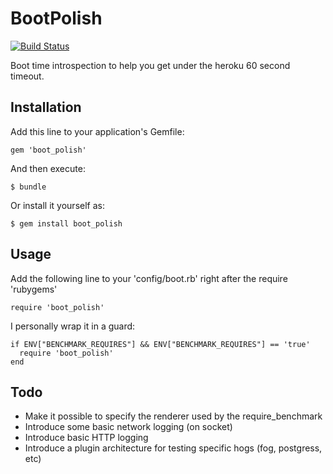 # BootPolish

[![Build Status](https://travis-ci.org/zephyr-dev/boot_polish.png)](https://travis-ci.org/zephyr-dev/boot_polish)

Boot time introspection to help you get under the heroku 60 second timeout.

## Installation

Add this line to your application's Gemfile:

    gem 'boot_polish'

And then execute:

    $ bundle

Or install it yourself as:

    $ gem install boot_polish

## Usage

Add the following line to your 'config/boot.rb' right after the require 'rubygems'

    require 'boot_polish'

I personally wrap it in a guard:

    if ENV["BENCHMARK_REQUIRES"] && ENV["BENCHMARK_REQUIRES"] == 'true'
      require 'boot_polish'
    end

## Todo

 * Make it possible to specify the renderer used by the require_benchmark
 * Introduce some basic network logging (on socket)
 * Introduce basic HTTP logging
 * Introduce a plugin architecture for testing specific hogs (fog, postgress, etc) 
  
